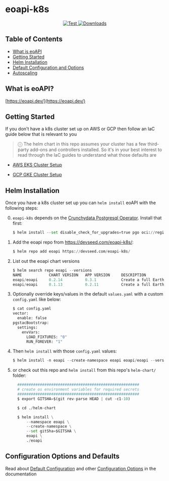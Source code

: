 # eoapi-k8s

<p align="center">
  <a href="https://github.com/developmentseed/eoapi-k8s/actions?query=workflow%3ACI" target="_blank">
      <img src="https://github.com/developmentseed/eoapi-k8s/actions/workflows/helm-tests.yml/badge.svg?branch=main" alt="Test">
  </a>
  <a href="https://github.com/developmentseed/eoapi-k8s/blob/main/LICENSE" target="_blank">
      <img src="https://img.shields.io/github/license/developmentseed/titiler.svg" alt="Downloads">
  </a>
</p>

## Table of Contents
* [What is eoAPI](#whatitis)
* [Getting Started](#gettingstarted)
* [Helm Installation](#helminstall)
* [Default Configuration and Options](#options)
* [Autoscaling](./docs/autoscaling.md)

<a name="whatitis"/>

## What is eoAPI?

[https://eoapi.dev/](https://eoapi.dev/)

<a name="gettingstarted"/>

## Getting Started

If you don't have a k8s cluster set up on AWS or GCP then follow an IaC guide below that is relevant to you

> &#9432; The helm chart in this repo assumes your cluster has a few third-party add-ons and controllers installed. So
> it's in your best interest to read through the IaC guides to understand what those defaults are

* [AWS EKS Cluster Setup](./docs/aws-eks.md)

* [GCP GKE Cluster Setup](./docs/gcp-gke.md)
 
<a name="helminstall"/>

## Helm Installation

Once you have a k8s cluster set up you can `helm install` eoAPI with the following steps:

0. `eoapi-k8s` depends on the [Crunchydata Postgresql Operator](https://access.crunchydata.com/documentation/postgres-operator/latest/installation/helm). Install that first:

   ```python
   $ helm install --set disable_check_for_upgrades=true pgo oci://registry.developers.crunchydata.com/crunchydata/pgo --version 5.5.2
   ```


1. Add the eoapi repo from https://devseed.com/eoapi-k8s/:

    ```python
    $ helm repo add eoapi https://devseed.com/eoapi-k8s/
    ```

2. List out the eoapi chart versions
    
   ```python
   $ helm search repo eoapi --versions
   NAME            CHART VERSION   APP VERSION     DESCRIPTION                                       
   eoapi/eoapi     0.2.14          0.3.1           Create a full Earth Observation API with Metada...
   eoapi/eoapi     0.1.13          0.2.11          Create a full Earth Observation API with Metada...
   ```
3. Optionally override keys/values in the default `values.yaml` with a custom `config.yaml` like below:

   ```python
   $ cat config.yaml 
   vector:
     enable: false
   pgstacBootstrap:
     settings:
       envVars:
         LOAD_FIXTURES: "0"
         RUN_FOREVER: "1"
   ```
4. Then `helm install` with those `config.yaml` values:

   ```python
   $ helm install -n eoapi --create-namespace eoapi eoapi/eoapi --version 0.1.2 -f config.yaml
   ```

5. or check out this repo and `helm install` from this repo's `helm-chart/` folder:

    ```python
      ######################################################
      # create os environment variables for required secrets
      ######################################################
      $ export GITSHA=$(git rev-parse HEAD | cut -c1-10)
   
      $ cd ./helm-chart

      $ helm install \
          --namespace eoapi \
          --create-namespace \
          --set gitSha=$GITSHA \
          eoapi \
          ./eoapi
    ```
   
<a name="options"/>

## Configuration Options and Defaults
Read about [Default Configuration](./docs/configuration.md#default-configuration) and 
other [Configuration Options](./docs/configuration.md#additional-options) in the documentation
